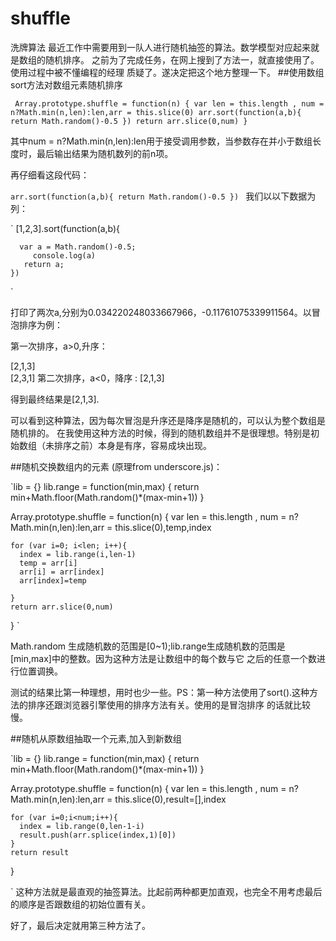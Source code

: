 # shuffle
洗牌算法
最近工作中需要用到一队人进行随机抽签的算法。数学模型对应起来就是数组的随机排序。
之前为了完成任务，在网上搜到了方法一，就直接使用了。使用过程中被不懂编程的经理
质疑了。遂决定把这个地方整理一下。
##使用数组sort方法对数组元素随机排序     

  ` Array.prototype.shuffle = function(n) {
    var len = this.length , num = n?Math.min(n,len):len,arr = this.slice(0)
    arr.sort(function(a,b){
    return Math.random()-0.5
    })
    return arr.slice(0,num)
  }`

其中num = n?Math.min(n,len):len用于接受调用参数，当参数存在并小于数组长度时，最后输出结果为随机数列的前n项。

再仔细看这段代码：    

  `arr.sort(function(a,b){
     return Math.random()-0.5
  })
`
我们以以下数据为列：   

  `
  [1,2,3].sort(function(a,b){

      var a = Math.random()-0.5;
         console.log(a)
       return a;
    })
  `

打印了两次a,分别为0.034220248033667966，-0.11761075339911564。以冒泡排序为例：  

第一次排序，a>0,升序：    

[2,1,3]  
[2,3,1]
第二次排序，a<0，降序 :
[2,1,3]

得到最终结果是[2,1,3].

可以看到这种算法，因为每次冒泡是升序还是降序是随机的，可以认为整个数组是随机排的。
在我使用这种方法的时候，得到的随机数组并不是很理想。特别是初始数组（未排序之前）本身是有序，容易成块出现。

##随机交换数组内的元素 (原理from underscore.js)：


  `lib = {}
  lib.range = function(min,max) {
    return min+Math.floor(Math.random()*(max-min+1))
  }

  Array.prototype.shuffle = function(n) {
    var len = this.length , num = n?Math.min(n,len):len,arr = this.slice(0),temp,index

    for (var i=0; i<len; i++){
      index = lib.range(i,len-1)
      temp = arr[i]
      arr[i] = arr[index]
      arr[index]=temp    

    }
    return arr.slice(0,num)  
  }
  `
  
     
Math.random 生成随机数的范围是[0~1);lib.range生成随机数的范围是[min,max]中的整数。因为这种方法是让数组中的每个数与它
之后的任意一个数进行位置调换。

测试的结果比第一种理想，用时也少一些。PS：第一种方法使用了sort().这种方法的排序还跟浏览器引擎使用的排序方法有关。使用的是冒泡排序
的话就比较慢。

##随机从原数组抽取一个元素,加入到新数组   


  `lib = {}
  lib.range = function(min,max) {
    return min+Math.floor(Math.random()*(max-min+1))
  }

  Array.prototype.shuffle = function(n) {
    var len = this.length , num = n?Math.min(n,len):len,arr = this.slice(0),result=[],index

    for (var i=0;i<num;i++){
      index = lib.range(0,len-1-i)
      result.push(arr.splice(index,1)[0])        
    }
    return result

  }

  `
这种方法就是最直观的抽签算法。比起前两种都更加直观，也完全不用考虑最后的顺序是否跟数组的初始位置有关。

好了，最后决定就用第三种方法了。
